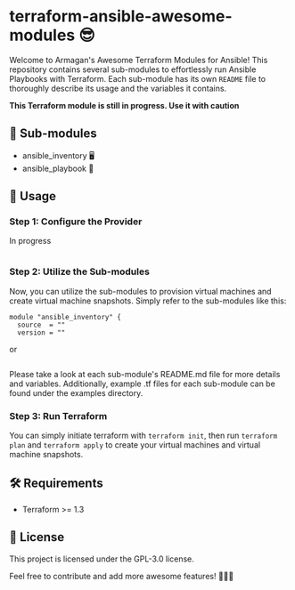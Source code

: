# terraform-ansible-awesome-modules 😎

Welcome to Armagan's Awesome Terraform Modules for Ansible! This repository contains several sub-modules to effortlessly run Ansible Playbooks with Terraform. Each sub-module has its own `README` file to thoroughly describe its usage and the variables it contains.

**This Terraform module is still in progress. Use it with caution**

## 📂 Sub-modules

* ansible_inventory 🖥️
* ansible_playbook 📸

## 🚀 Usage

### Step 1: Configure the Provider
In progress

```
```
### Step 2: Utilize the Sub-modules
Now, you can utilize the sub-modules to provision virtual machines and create virtual machine snapshots. Simply refer to the sub-modules like this:

```
module "ansible_inventory" {
  source  = ""
  version = ""  
```
or

```
```

Please take a look at each sub-module's README.md file for more details and variables. Additionally, example .tf files for each sub-module can be found under the examples directory.

### Step 3: Run Terraform

You can simply initiate terraform with `terraform init`, then run `terraform plan` and `terraform apply` to create your virtual machines and virtual machine snapshots.


## 🛠️ Requirements

* Terraform >= 1.3

## 📜 License

This project is licensed under the GPL-3.0 license.

Feel free to contribute and add more awesome features! 🎉💪😊